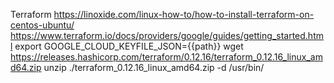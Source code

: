 Terraform
https://linoxide.com/linux-how-to/how-to-install-terraform-on-centos-ubuntu/
https://www.terraform.io/docs/providers/google/guides/getting_started.html
export GOOGLE_CLOUD_KEYFILE_JSON={{path}}
wget https://releases.hashicorp.com/terraform/0.12.16/terraform_0.12.16_linux_amd64.zip
unzip ./terraform_0.12.16_linux_amd64.zip -d /usr/bin/
